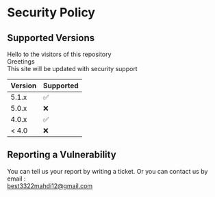 # Security Policy

## Supported Versions

Hello to the visitors of this repository
<br>
Greetings
<br>
This site will be updated with security support

| Version | Supported          |
| ------- | ------------------ |
| 5.1.x   | :white_check_mark: |
| 5.0.x   | :x:                |
| 4.0.x   | :white_check_mark: |
| < 4.0   | :x:                |

## Reporting a Vulnerability

You can tell us your report by writing a ticket. Or you can contact us by email : 
<br>
[best3322mahdi12@gmail.com](mailto:best3322mahdi12@gmail.com)
